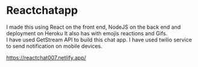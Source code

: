 # Reactchatapp

 I made this using React on the front end, NodeJS on the back end and deployment on Heroku It also has with emojis reactions and Gifs.  
 I have used GetStream API to build this chat app. I have used twilio service to send notification on mobile devices.   

https://reactchat007.netlify.app/ 
